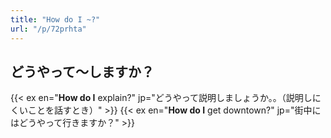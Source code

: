 ```yaml
---
title: "How do I ~?"
url: "/p/72prhta"
---
```


どうやって～しますか？
----
{{< ex en="**How do I** explain?" jp="どうやって説明しましょうか。。（説明しにくいことを話すとき）" >}}
{{< ex en="**How do I** get downtown?" jp="街中にはどうやって行きますか？" >}}

